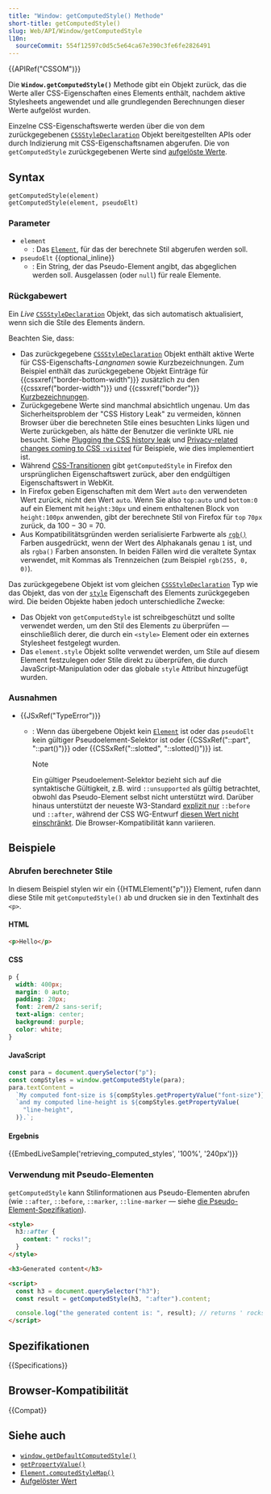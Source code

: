 ```yaml
---
title: "Window: getComputedStyle() Methode"
short-title: getComputedStyle()
slug: Web/API/Window/getComputedStyle
l10n:
  sourceCommit: 554f12597c0d5c5e64ca67e390c3fe6fe2826491
---
```


{{APIRef("CSSOM")}}

Die **`Window.getComputedStyle()`** Methode gibt ein Objekt zurück, das die Werte aller CSS-Eigenschaften eines Elements enthält, nachdem aktive Stylesheets angewendet und alle grundlegenden Berechnungen dieser Werte aufgelöst wurden.

Einzelne CSS-Eigenschaftswerte werden über die von dem zurückgegebenen [`CSSStyleDeclaration`](/de/docs/Web/API/CSSStyleDeclaration) Objekt bereitgestellten APIs oder durch Indizierung mit CSS-Eigenschaftsnamen abgerufen. Die von `getComputedStyle` zurückgegebenen Werte sind [aufgelöste Werte](/de/docs/Web/CSS/CSS_cascade/Value_processing#resolved_value).

## Syntax

```js-nolint
getComputedStyle(element)
getComputedStyle(element, pseudoElt)
```

### Parameter

- `element`
  - : Das [`Element`](/de/docs/Web/API/Element), für das der berechnete Stil abgerufen werden soll.
- `pseudoElt` {{optional_inline}}
  - : Ein String, der das Pseudo-Element angibt, das abgeglichen werden soll. Ausgelassen (oder `null`) für reale Elemente.

### Rückgabewert

Ein _Live_ [`CSSStyleDeclaration`](/de/docs/Web/API/CSSStyleDeclaration) Objekt, das sich automatisch aktualisiert, wenn sich die Stile des Elements ändern.

Beachten Sie, dass:

- Das zurückgegebene [`CSSStyleDeclaration`](/de/docs/Web/API/CSSStyleDeclaration) Objekt enthält aktive Werte für CSS-Eigenschafts-_Langnamen_ sowie Kurzbezeichnungen. Zum Beispiel enthält das zurückgegebene Objekt Einträge für {{cssxref("border-bottom-width")}} zusätzlich zu den {{cssxref("border-width")}} und {{cssxref("border")}} [Kurzbezeichnungen](/de/docs/Web/CSS/CSS_cascade/Shorthand_properties).
- Zurückgegebene Werte sind manchmal absichtlich ungenau. Um das Sicherheitsproblem der "CSS History Leak" zu vermeiden, können Browser über die berechneten Stile eines besuchten Links lügen und Werte zurückgeben, als hätte der Benutzer die verlinkte URL nie besucht. Siehe [Plugging the CSS history leak](https://blog.mozilla.org/security/2010/03/31/plugging-the-css-history-leak/) und [Privacy-related changes coming to CSS `:visited`](https://hacks.mozilla.org/2010/03/privacy-related-changes-coming-to-css-vistited/) für Beispiele, wie dies implementiert ist.
- Während [CSS-Transitionen](/de/docs/Web/CSS/CSS_transitions) gibt `getComputedStyle` in Firefox den ursprünglichen Eigenschaftswert zurück, aber den endgültigen Eigenschaftswert in WebKit.
- In Firefox geben Eigenschaften mit dem Wert `auto` den verwendeten Wert zurück, nicht den Wert `auto`. Wenn Sie also `top:auto` und `bottom:0` auf ein Element mit `height:30px` und einem enthaltenen Block von `height:100px` anwenden, gibt der berechnete Stil von Firefox für `top` `70px` zurück, da 100 − 30 = 70.
- Aus Kompatibilitätsgründen werden serialisierte Farbwerte als [`rgb()`](/de/docs/Web/CSS/color_value/rgb) Farben ausgedrückt, wenn der Wert des Alphakanals genau `1` ist, und als `rgba()` Farben ansonsten. In beiden Fällen wird die veraltete Syntax verwendet, mit Kommas als Trennzeichen (zum Beispiel `rgb(255, 0, 0)`).

Das zurückgegebene Objekt ist vom gleichen [`CSSStyleDeclaration`](/de/docs/Web/API/CSSStyleDeclaration) Typ wie das Objekt, das von der [`style`](/de/docs/Web/API/HTMLElement/style) Eigenschaft des Elements zurückgegeben wird. Die beiden Objekte haben jedoch unterschiedliche Zwecke:

- Das Objekt von `getComputedStyle` ist schreibgeschützt und sollte verwendet werden, um den Stil des Elements zu überprüfen — einschließlich derer, die durch ein `<style>` Element oder ein externes Stylesheet festgelegt wurden.
- Das `element.style` Objekt sollte verwendet werden, um Stile auf diesem Element festzulegen oder Stile direkt zu überprüfen, die durch JavaScript-Manipulation oder das globale `style` Attribut hinzugefügt wurden.

### Ausnahmen

- {{JSxRef("TypeError")}}

  - : Wenn das übergebene Objekt kein [`Element`](/de/docs/Web/API/Element) ist oder das `pseudoElt` kein gültiger Pseudoelement-Selektor ist oder {{CSSxRef("::part", "::part()")}} oder {{CSSxRef("::slotted", "::slotted()")}} ist.

    > [!NOTE]
    > Ein gültiger Pseudoelement-Selektor bezieht sich auf die syntaktische Gültigkeit, z.B. wird `::unsupported` als gültig betrachtet, obwohl das Pseudo-Element selbst nicht unterstützt wird. Darüber hinaus unterstützt der neueste W3-Standard [explizit nur](https://www.w3.org/TR/cssom-1/#dom-window-getcomputedstyle) `::before` und `::after`, während der CSS
    > WG-Entwurf [diesen Wert nicht einschränkt](https://drafts.csswg.org/cssom/#dom-window-getcomputedstyle). Die Browser-Kompatibilität kann variieren.

## Beispiele

### Abrufen berechneter Stile

In diesem Beispiel stylen wir ein {{HTMLElement("p")}} Element, rufen dann diese Stile mit `getComputedStyle()` ab und drucken sie in den Textinhalt des `<p>`.

#### HTML

```html
<p>Hello</p>
```

#### CSS

```css
p {
  width: 400px;
  margin: 0 auto;
  padding: 20px;
  font: 2rem/2 sans-serif;
  text-align: center;
  background: purple;
  color: white;
}
```

#### JavaScript

```js
const para = document.querySelector("p");
const compStyles = window.getComputedStyle(para);
para.textContent =
  `My computed font-size is ${compStyles.getPropertyValue("font-size")},\n` +
  `and my computed line-height is ${compStyles.getPropertyValue(
    "line-height",
  )}.`;
```

#### Ergebnis

{{EmbedLiveSample('retrieving_computed_styles', '100%', '240px')}}

### Verwendung mit Pseudo-Elementen

`getComputedStyle` kann Stilinformationen aus Pseudo-Elementen abrufen (wie `::after`, `::before`, `::marker`, `::line-marker` — siehe [die Pseudo-Element-Spezifikation](https://www.w3.org/TR/css-pseudo-4/)).

```html
<style>
  h3::after {
    content: " rocks!";
  }
</style>

<h3>Generated content</h3>

<script>
  const h3 = document.querySelector("h3");
  const result = getComputedStyle(h3, ":after").content;

  console.log("the generated content is: ", result); // returns ' rocks!'
</script>
```

## Spezifikationen

{{Specifications}}

## Browser-Kompatibilität

{{Compat}}

## Siehe auch

- [`window.getDefaultComputedStyle()`](/de/docs/Web/API/Window/getDefaultComputedStyle)
- [`getPropertyValue()`](/de/docs/Web/API/CSSStyleDeclaration/getPropertyValue)
- [`Element.computedStyleMap()`](/de/docs/Web/API/Element/computedStyleMap)
- [Aufgelöster Wert](/de/docs/Web/CSS/CSS_cascade/Value_processing#resolved_value)
